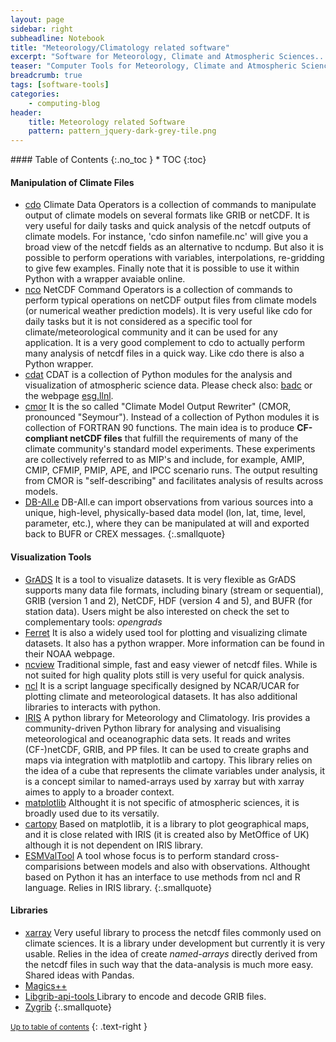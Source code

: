 ```yaml
---
layout: page
sidebar: right
subheadline: Notebook
title: "Meteorology/Climatology related software"
excerpt: "Software for Meteorology, Climate and Atmospheric Sciences..."
teaser: "Computer Tools for Meteorology, Climate and Atmospheric Sciences..."
breadcrumb: true
tags: [software-tools]
categories:
    - computing-blog
header:
    title: Meteorology related Software
    pattern: pattern_jquery-dark-grey-tile.png
---
```




<section id="table-of-contents" class="toc">
<div class="panel radius" markdown="1">
#### Table of Contents
{:.no_toc }
*  TOC
{:toc}
</div>
</section><!-- /#table-of-contents -->


#### Manipulation of Climate Files

- [cdo](https://code.zmaw.de/projects/cdo) Climate Data Operators is a collection of commands to manipulate output of climate models on several formats like GRIB or netCDF. It is very useful for daily tasks and quick analysis of the netcdf outputs of climate models. For instance, 'cdo sinfon namefile.nc' will give you a broad view of the netcdf fields as an alternative to ncdump. But also it is possible to perform operations with variables, interpolations, re-gridding to give few examples. Finally note that it is possible to use it within Python with a wrapper avaiable online.
- [nco](http://nco.sourceforge.net/) NetCDF Command Operators is a collection of commands to perform typical operations on netCDF output files from climate models (or numerical weather prediction models). It is very useful like cdo for daily tasks but it is not considered as a specific tool for climate/meteorological community and it can be used for any application. It is a very good complement to cdo to actually perform many analysis of netcdf files in a quick way. Like cdo there is also a Python wrapper.
- [cdat](http://sourceforge.net/projects/cdat/) CDAT is a collection of Python modules for the analysis and visualization of atmospheric science data. Please check also: [badc](https://badc.nerc.ac.uk/help/software/cdat/) or the webpage [esg.llnl]( http://esg.llnl.gov/cdat).
- [cmor](http://www-pcmdi.llnl.gov/software-portal/cmor/documentation) It is the so called "Climate Model Output Rewriter" (CMOR, pronounced "Seymour"). Instead of a collection of Python modules it is collection of FORTRAN 90 functions. The main idea is to produce **CF-compliant netCDF files** that fulfill the requirements of many of the climate community's standard model experiments. These experiments are collectively referred to as MIP's and include, for example, AMIP, CMIP, CFMIP, PMIP, APE, and IPCC scenario runs. The output resulting from CMOR is "self-describing" and facilitates analysis of results across models. 
- [DB-All.e](http://www.arpa.emr.it/dettaglio_documento.asp?id=514&idlivello=64) DB-All.e can import observations from various sources into a unique, high-level, physically-based data model (lon, lat, time, level, parameter, etc.), where they can be manipulated at will and exported back to BUFR or CREX messages.
{:.smallquote}

#### Visualization Tools

- [GrADS](http://cola.gmu.edu/grads/) It is a tool to visualize datasets. It is very flexible as GrADS supports many data file formats, including binary (stream or sequential), GRIB (version 1 and 2), NetCDF, HDF (version 4 and 5), and BUFR (for station data). Users might be also interested on check the set to complementary tools: *opengrads*
- [Ferret](http://www.ferret.noaa.gov/Ferret/) It is also a widely used tool for plotting and visualizing climate datasets. It also has a python wrapper. More information can be found in their NOAA webpage. 
- [ncview](http://meteora.ucsd.edu/~pierce/ncview_home_page.html) Traditional simple, fast and easy viewer of netcdf files. While is not suited for high quality plots still is very useful for quick analysis.
- [ncl](http://www.ncl.ucar.edu/overview.shtml) It is a script language specifically designed by NCAR/UCAR for plotting climate and meteorological datasets. It has also additional libraries to interacts with python. 
- [IRIS](http://scitools.org.uk/iris/) A python library for Meteorology and Climatology. Iris provides a community-driven Python library for analysing and visualising meteorological and oceanographic data sets. It reads and writes (CF-)netCDF, GRIB, and PP files. It can be used to create graphs and maps via integration with matplotlib and cartopy. This library relies on the idea of a cube that represents the climate variables under analysis, it is a concept similar to named-arrays used by xarray but with xarray aimes to apply to a broader context. 
- [matplotlib](http://matplotlib.org) Althought it is not specific of atmospheric sciences, it is broadly used due to its versatily.
- [cartopy](https://scitools.org.uk/cartopy/docs/latest/) Based on matplotlib, it is a library to plot geographical maps, and it is close related with IRIS (it is created also by MetOffice of UK) although it is not dependent on IRIS library.
- [ESMValTool](https://www.esmvaltool.org/) A tool whose focus is to perform standard cross-comparisions between models and also with observations. Althought based on Python it has an interface to use methods from ncl and R language. Relies in IRIS library.
{:.smallquote}

#### Libraries

- [xarray](http://xarray.pydata.org/en/stable/) Very useful library to process the netcdf files commonly used on climate sciences. It is a library under development but currently it is very usable. Relies in the idea of create *named-arrays* directly derived from the netcdf files in such way that the data-analysis is much more easy. Shared ideas with Pandas.
- [Magics++](https://software.ecmwf.int/wiki/display/MAGP/Magics)
- [Libgrib-api-tools ](https://software.ecmwf.int/wiki/display/GRIB/Home) Library to encode and decode GRIB files.
- [Zygrib](http://www.zygrib.org/)
{:.smallquote}

<small markdown="1">[Up to table of contents](#toc)</small>
{: .text-right }

